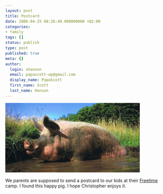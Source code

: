 ```yaml
---
layout: post
title: Postcard
date: 2006-04-25 08:26:48.000000000 +02:00
categories:
- family
tags: []
status: publish
type: post
published: true
meta: {}
author:
  login: shanson
  email: papascott-wp@gmail.com
  display_name: PapaScott
  first_name: Scott
  last_name: Hanson
---
```

<p><img src="/wordpress/wp-content/uploads/2006/04/schwein.jpg" alt="Schwein" /></p>
<p>We parents are supposed to send a postcard to our kids at their <a href="/archives/2006/04/23/freetime-20/">Freetime</a> camp. I found this happy pig. I hope Christopher enjoys it.</p>
